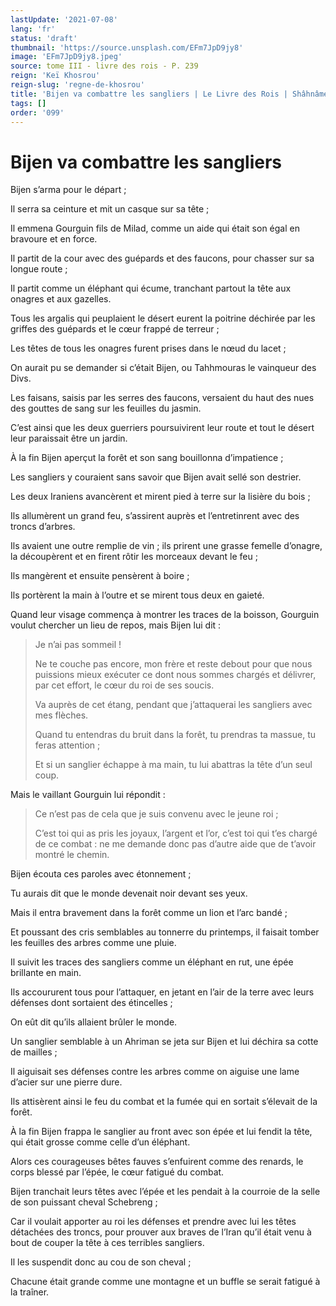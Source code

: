 ```yaml
---
lastUpdate: '2021-07-08'
lang: 'fr'
status: 'draft'
thumbnail: 'https://source.unsplash.com/EFm7JpD9jy8'
image: 'EFm7JpD9jy8.jpeg'
source: tome III - livre des rois - P. 239
reign: 'Keï Khosrou'
reign-slug: 'regne-de-khosrou'
title: 'Bijen va combattre les sangliers | Le Livre des Rois | Shâhnâmeh'
tags: []
order: '099'
---
```


<!-- LTeX: language=fr -->

# Bijen va combattre les sangliers

Bijen s’arma pour le départ ;

Il serra sa ceinture et mit un casque sur sa tête ;

Il emmena Gourguin fils de Milad, comme un aide qui était son égal en bravoure et en force.

Il partit de la cour avec des guépards et des faucons, pour chasser sur sa longue route ;

Il partit comme un éléphant qui écume, tranchant partout la tête aux onagres et aux gazelles.

Tous les argalis qui peuplaient le désert eurent la poitrine déchirée par les griffes des guépards et le cœur frappé de terreur ;

Les têtes de tous les onagres furent prises dans le nœud du lacet ;

On aurait pu se demander si c’était Bijen, ou Tahhmouras le vainqueur des Divs.

Les faisans, saisis par les serres des faucons, versaient du haut des nues des gouttes de sang sur les feuilles du jasmin.

C’est ainsi que les deux guerriers poursuivirent leur route et tout le désert leur paraissait être un jardin.

À la fin Bijen aperçut la forêt et son sang bouillonna d’impatience ;

Les sangliers y couraient sans savoir que Bijen avait sellé son destrier.

Les deux Iraniens avancèrent et mirent pied à terre sur la lisière du bois ;

Ils allumèrent un grand feu, s’assirent auprès et l’entretinrent avec des troncs d’arbres.

Ils avaient une outre remplie de vin ; ils prirent une grasse femelle d’onagre, la découpèrent et en firent rôtir les morceaux devant le feu ;

Ils mangèrent et ensuite pensèrent à boire ;

Ils portèrent la main à l’outre et se mirent tous deux en gaieté.

Quand leur visage commença à montrer les traces de la boisson, Gourguin voulut chercher un lieu de repos, mais Bijen lui dit :

> Je n’ai pas sommeil !
>
> Ne te couche pas encore, mon frère et reste debout pour que nous puissions mieux exécuter ce dont nous sommes chargés et délivrer, par cet effort, le cœur du roi de ses soucis.
>
> Va auprès de cet étang, pendant que j’attaquerai les sangliers avec mes flèches.
>
> Quand tu entendras du bruit dans la forêt, tu prendras ta massue, tu feras attention ;
>
> Et si un sanglier échappe à ma main, tu lui abattras la tête d’un seul coup.

Mais le vaillant Gourguin lui répondit :

> Ce n’est pas de cela que je suis convenu avec le jeune roi ;
>
> C’est toi qui as pris les joyaux, l’argent et l’or, c’est toi qui t’es chargé de ce combat : ne me demande donc pas d’autre aide que de t’avoir montré le chemin.

Bijen écouta ces paroles avec étonnement ;

Tu aurais dit que le monde devenait noir devant ses yeux.

Mais il entra bravement dans la forêt comme un lion et l’arc bandé ;

Et poussant des cris semblables au tonnerre du printemps, il faisait tomber les feuilles des arbres comme une pluie.

Il suivit les traces des sangliers comme un éléphant en rut, une épée brillante en main.

Ils accoururent tous pour l’attaquer, en jetant en l’air de la terre avec leurs défenses dont sortaient des étincelles ;

On eût dit qu’ils allaient brûler le monde.

Un sanglier semblable à un Ahriman se jeta sur Bijen et lui déchira sa cotte de mailles ;

Il aiguisait ses défenses contre les arbres comme on aiguise une lame d’acier sur une pierre dure.

Ils attisèrent ainsi le feu du combat et la fumée qui en sortait s’élevait de la forêt.

À la fin Bijen frappa le sanglier au front avec son épée et lui fendit la tête, qui était grosse comme celle d’un éléphant.

Alors ces courageuses bêtes fauves s’enfuirent comme des renards, le corps blessé par l’épée, le cœur fatigué du combat.

Bijen tranchait leurs têtes avec l’épée et les pendait à la courroie de la selle de son puissant cheval Schebreng ;

Car il voulait apporter au roi les défenses et prendre avec lui les têtes détachées des troncs, pour prouver aux braves de l’Iran qu’il était venu à bout de couper la tête à ces terribles sangliers.

Il les suspendit donc au cou de son cheval ;

Chacune était grande comme une montagne et un buffle se serait fatigué à la traîner.
